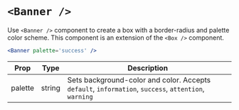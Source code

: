 # `<Banner />`

Use `<Banner />` component to create a box with a border-radius and palette color scheme.
This component is an extension of the `<Box />` component.

```jsx
<Banner palette='success' />
```

Prop | Type | Description
---|---|---
palette | string | Sets background-color and color. Accepts `default`, `information`, `success`, `attention`, `warning`
